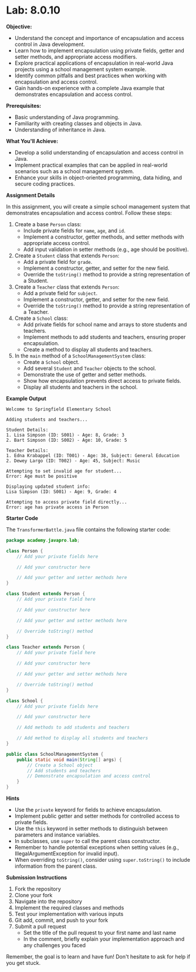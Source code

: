 # Lab: 8.0.10

**Objective:**

- Understand the concept and importance of encapsulation and access control in Java development.
- Learn how to implement encapsulation using private fields, getter and setter methods, and appropriate access
  modifiers.
- Explore practical applications of encapsulation in real-world Java projects using a school management system example.
- Identify common pitfalls and best practices when working with encapsulation and access control.
- Gain hands-on experience with a complete Java example that demonstrates encapsulation and access control.

**Prerequisites:**

- Basic understanding of Java programming.
- Familiarity with creating classes and objects in Java.
- Understanding of inheritance in Java.

**What You'll Achieve:**

- Develop a solid understanding of encapsulation and access control in Java.
- Implement practical examples that can be applied in real-world scenarios such as a school management system.
- Enhance your skills in object-oriented programming, data hiding, and secure coding practices.

**Assignment Details**

In this assignment, you will create a simple school management system that demonstrates encapsulation and access
control. Follow these steps:

1. Create a base `Person` class:
    - Include private fields for `name`, `age`, and `id`.
    - Implement a constructor, getter methods, and setter methods with appropriate access control.
    - Add input validation in setter methods (e.g., age should be positive).
2. Create a `Student` class that extends `Person`:
    - Add a private field for `grade`.
    - Implement a constructor, getter, and setter for the new field.
    - Override the `toString()` method to provide a string representation of a Student.
3. Create a `Teacher` class that extends `Person`:
    - Add a private field for `subject`.
    - Implement a constructor, getter, and setter for the new field.
    - Override the `toString()` method to provide a string representation of a Teacher.
4. Create a `School` class:
    - Add private fields for school name and arrays to store students and teachers.
    - Implement methods to add students and teachers, ensuring proper encapsulation.
    - Create a method to display all students and teachers.
5. In the `main` method of a `SchoolManagementSystem` class:
    - Create a `School` object.
    - Add several `Student` and `Teacher` objects to the school.
    - Demonstrate the use of getter and setter methods.
    - Show how encapsulation prevents direct access to private fields.
    - Display all students and teachers in the school.

**Example Output**

```
Welcome to Springfield Elementary School

Adding students and teachers...

Student Details:
1. Lisa Simpson (ID: S001) - Age: 8, Grade: 3
2. Bart Simpson (ID: S002) - Age: 10, Grade: 5

Teacher Details:
1. Edna Krabappel (ID: T001) - Age: 38, Subject: General Education
2. Dewey Largo (ID: T002) - Age: 45, Subject: Music

Attempting to set invalid age for student...
Error: Age must be positive

Displaying updated student info:
Lisa Simpson (ID: S001) - Age: 9, Grade: 4

Attempting to access private field directly...
Error: age has private access in Person
```

**Starter Code**

The `TransformerBattle.java` file contains the following starter code:

```java
package academy.javapro.lab;

class Person {
    // Add your private fields here

    // Add your constructor here

    // Add your getter and setter methods here
}

class Student extends Person {
    // Add your private field here

    // Add your constructor here

    // Add your getter and setter methods here

    // Override toString() method
}

class Teacher extends Person {
    // Add your private field here

    // Add your constructor here

    // Add your getter and setter methods here

    // Override toString() method
}

class School {
    // Add your private fields here

    // Add your constructor here

    // Add methods to add students and teachers

    // Add method to display all students and teachers
}

public class SchoolManagementSystem {
    public static void main(String[] args) {
        // Create a School object
        // Add students and teachers
        // Demonstrate encapsulation and access control
    }
}

```

**Hints**

- Use the `private` keyword for fields to achieve encapsulation.
- Implement public getter and setter methods for controlled access to private fields.
- Use the `this` keyword in setter methods to distinguish between parameters and instance variables.
- In subclasses, use `super` to call the parent class constructor.
- Remember to handle potential exceptions when setting values (e.g., IllegalArgumentException for invalid input).
- When overriding `toString()`, consider using `super.toString()` to include information from the parent class.

**Submission Instructions**

1. Fork the repository
2. Clone your fork
3. Navigate into the repository
4. Implement the required classes and methods
5. Test your implementation with various inputs
6. Git add, commit, and push to your fork
7. Submit a pull request
    - Set the title of the pull request to your first name and last name
    - In the comment, briefly explain your implementation approach and any challenges you faced

Remember, the goal is to learn and have fun! Don't hesitate to ask for help if you get stuck.
